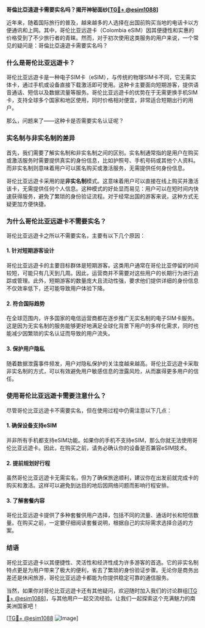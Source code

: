 **哥倫比亞遠遊卡需要实名吗？揭开神秘面纱[[TG💪+ @esim1088](https://t.me/s/esim1088)]**

近年来，随着国际旅行的普及，越来越多的人选择在出国前购买当地的电话卡以方便通讯和上网。其中，哥伦比亚远遊卡（Colombia eSIM）因其便捷性和实惠的价格受到了不少旅行者的青睐。然而，对于初次使用这类服务的用户来说，一个常见的疑问是：哥倫比亞遠遊卡需要实名吗？

### 什么是哥伦比亚远遊卡？

哥伦比亚远遊卡是一种电子SIM卡（eSIM），与传统的物理SIM卡不同，它无需实体卡，通过手机或设备直接下载激活即可使用。这种卡主要面向短期游客，提供语音通话、短信以及数据流量等服务。哥伦比亚远遊卡的优势在于无需更换手机SIM卡，支持全球多个国家和地区使用，同时价格相对便宜，非常适合短期出行的用户。

那么，问题来了——这种卡是否需要实名认证呢？

### 实名制与非实名制的差异

首先，我们需要了解实名制和非实名制之间的区别。实名制通常指的是用户在购买或激活服务时需要提供真实的身份信息，比如护照号、手机号码或其他个人资料。而非实名制则意味着用户可以匿名购买或激活服务，无需提供任何身份信息。

哥伦比亚远遊卡采用的是**非实名制**模式。这意味着用户可以直接在线上购买并激活该卡，无需提供任何个人信息。这种模式的好处显而易见：用户可以在短时间内快速获得服务，避免了繁琐的身份验证流程。对于经常出国的游客来说，这种方式无疑更加方便快捷。

### 为什么哥伦比亚远遊卡不需要实名？

哥伦比亚远遊卡之所以不需要实名，主要有以下几个原因：

#### 1. **针对短期游客设计**
哥伦比亚远遊卡的主要目标群体是短期游客。这类用户通常在哥伦比亚停留的时间较短，可能只有几天到几周。因此，运营商并不需要对这些用户的长期行为进行追踪或管理。此外，短期游客的数量庞大且流动性强，要求他们提供详细的身份信息不仅效率低下，还可能导致用户体验下降。

#### 2. **符合国际趋势**
在全球范围内，许多国家的电信运营商都在逐步推广无实名制的电子SIM卡服务。这是因为无实名制的服务能够更好地满足全球化背景下用户的多样化需求，同时也能减少因繁琐的实名认证而导致的用户流失。

#### 3. **保护用户隐私**
随着数据泄露事件频发，用户对隐私保护的关注度越来越高。哥伦比亚远遊卡采取非实名制的方式，可以有效避免用户敏感信息的泄露风险，从而赢得更多用户的信任。

### 使用哥伦比亚远遊卡需要注意什么？

尽管哥伦比亚远遊卡不需要实名，但在使用过程中仍需注意以下几点：

#### 1. **确保设备支持eSIM**
并非所有手机都支持eSIM功能。如果你的手机不支持eSIM，那么你就无法使用哥伦比亚远遊卡。因此，在购买之前，请务必确认你的设备是否兼容eSIM技术。

#### 2. **提前规划好行程**
虽然哥伦比亚远遊卡无需实名，但为了确保旅途顺利，建议你在出发前就完成卡的购买和激活。这样可以避免到达目的地后因网络问题而影响行程安排。

#### 3. **了解套餐内容**
哥伦比亚远遊卡提供了多种套餐供用户选择，包括不同的流量、通话时长和短信数量。在购买之前，一定要仔细阅读套餐说明，根据自己的实际需求选择合适的方案。

### 结语

哥伦比亚远遊卡以其便捷性、灵活性和经济性成为许多游客的首选。它的非实名制特点更是为用户带来了极大的便利，省去了繁琐的身份验证步骤。无论你是商务出差还是休闲旅游，哥伦比亚远遊卡都能为你提供稳定可靠的通信服务。

当然，如果你对哥伦比亚远遊卡还有其他疑问，欢迎随时加入我们的讨论群组[[TG💪+ @esim1088](https://t.me/s/esim1088)]，与其他用户一起交流经验。让我们一起探索这个充满魅力的南美洲国家吧！

[[TG💪+ @esim1088](https://t.me/s/esim1088) ![Image](https://i.postimg.cc/4NQfJmqS/Snipaste-2025-05-13-00-14-12.png)]